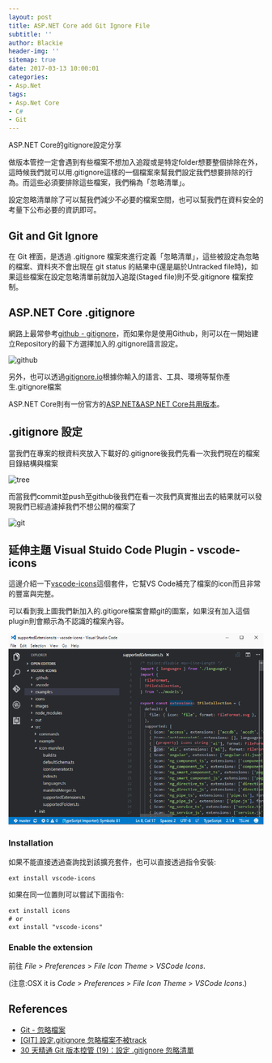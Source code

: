 ```yaml
---
layout: post
title: ASP.NET Core add Git Ignore File
subtitle: ''
author: Blackie
header-img: ''
sitemap: true
date: 2017-03-13 10:00:01
categories:
- Asp.Net
tags: 
- Asp.Net Core
- C#
- Git
---
```


ASP.NET Core的gitignore設定分享

<!-- More -->

做版本管控一定會遇到有些檔案不想加入追蹤或是特定folder想要整個排除在外，這時候我們就可以用.gitignore這樣的一個檔案來幫我們設定我們想要排除的行為。而這些必須要排除這些檔案，我們稱為「忽略清單」。

設定忽略清單除了可以幫我們減少不必要的檔案空間，也可以幫我們在資料安全的考量下公布必要的資訊即可。

## Git and Git Ignore ##

在 Git 裡面，是透過 .gitignore 檔案來進行定義「忽略清單」，這些被設定為忽略的檔案、資料夾不會出現在 git status 的結果中(還是屬於Untracked file時)，如果這些檔案在設定忽略清單前就加入追蹤(Staged file)則不受.gitignore 檔案控制。

## ASP.NET Core .gitignore ##

網路上最常參考[github - gitignore](https://github.com/github/gitignore)，而如果你是使用Github，則可以在一開始建立Repository的最下方選擇加入的.gitignore語言設定。

![github](github.png)

另外，也可以透過[gitignore.io](https://www.gitignore.io/)根據你輸入的語言、工具、環境等幫你產生.gitignore檔案

ASP.NET Core則有一份官方的[ASP.NET&ASP.NET Core共用版本](https://github.com/aspnet/Docs/blob/master/.gitignore)。

## .gitignore 設定 ##

當我們在專案的根資料夾放入下載好的.gitignore後我們先看一次我們現在的檔案目錄結構與檔案

![tree](tree.png)

而當我們commit並push至github後我們在看一次我們真實推出去的結果就可以發現我們已經過濾掉我們不想公開的檔案了

![git](git.png)

## 延伸主題 Visual Stuido Code Plugin - vscode-icons ##

這邊介紹一下[vscode-icons](https://marketplace.visualstudio.com/items?itemName=robertohuertasm.vscode-icons)這個套件，它幫VS Code補充了檔案的icon而且非常的豐富與完整。

可以看到我上圖我們新加入的.gitigore檔案會顯git的圖案，如果沒有加入這個plugin則會顯示為不認識的檔案內容。

![demo-1](https://raw.githubusercontent.com/vscode-icons/vscode-icons/master/images/screenshot.gif)

### Installation ###

如果不能直接透過查詢找到該擴充套件，也可以直接透過指令安裝:

    ext install vscode-icons

如果在同一位置則可以嘗試下面指令:

    ext install icons
    # or
    ext install "vscode-icons"

### Enable the extension ###

前往 *File* > *Preferences* > *File Icon Theme* > *VSCode Icons*.

(注意:OSX it is *Code* > *Preferences* > *File Icon Theme* > *VSCode Icons*.)

## References ##

- [Git - 忽略檔案](https://zlargon.gitbooks.io/git-tutorial/content/file/ignore.html)
- [[GIT] 設定.gitignore 忽略檔案不被track](http://italwaysrainonme.blogspot.tw/2013/01/git-gitignore-commit.html)
- [30 天精通 Git 版本控管 (19)：設定 .gitignore 忽略清單](http://ithelp.ithome.com.tw/articles/10138831)